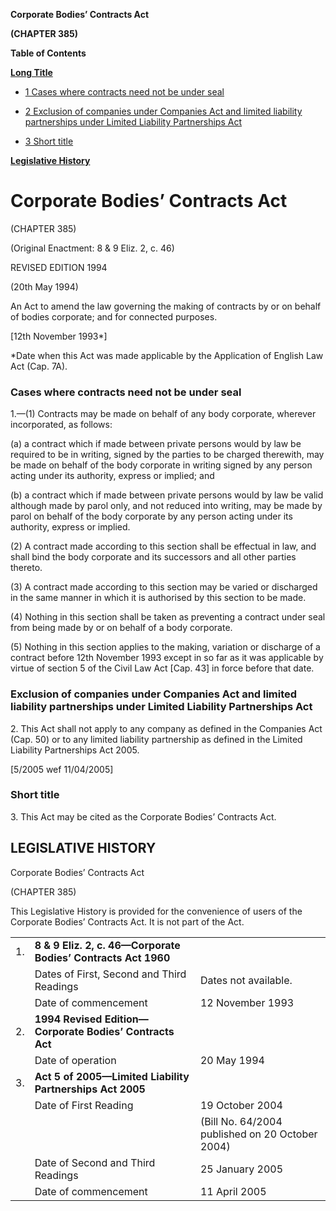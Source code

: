 **Corporate Bodies’ Contracts Act**

**(CHAPTER 385)**

**Table of Contents**

[**Long Title**](#Corporate-Bodies’-Contracts-Act)

- [1 Cases where contracts need not be under seal](#Cases-where-contracts-need-not-be-under-seal)

- [2 Exclusion of companies under Companies Act and limited liability partnerships under Limited Liability Partnerships Act](#Exclusion-of-companies-under-Companies-Act-and-limited-liability-partnerships-under-Limited-Liability-Partnerships-Act)

- [3 Short title](#Short-title)

[**Legislative History**](#Legislative-History)

# Corporate Bodies’ Contracts Act

(CHAPTER 385)

(Original Enactment: 8 & 9 Eliz. 2, c. 46)

REVISED EDITION 1994

(20th May 1994)

An Act to amend the law governing the making of contracts by or on behalf of bodies corporate; and for connected purposes.

[12th November 1993\*]

\*Date when this Act was made applicable by the Application of English Law Act (Cap. 7A).

### Cases where contracts need not be under seal

1\.—(1) Contracts may be made on behalf of any body corporate, wherever incorporated, as follows:

(a) a contract which if made between private persons would by law be required to be in writing, signed by the parties to be charged therewith, may be made on behalf of the body corporate in writing signed by any person acting under its authority, express or implied; and

(b) a contract which if made between private persons would by law be valid although made by parol only, and not reduced into writing, may be made by parol on behalf of the body corporate by any person acting under its authority, express or implied.

(2) A contract made according to this section shall be effectual in law, and shall bind the body corporate and its successors and all other parties thereto.

(3) A contract made according to this section may be varied or discharged in the same manner in which it is authorised by this section to be made.

(4) Nothing in this section shall be taken as preventing a contract under seal from being made by or on behalf of a body corporate.

(5) Nothing in this section applies to the making, variation or discharge of a contract before 12th November 1993 except in so far as it was applicable by virtue of section 5 of the Civil Law Act [Cap. 43] in force before that date.

### Exclusion of companies under Companies Act and limited liability partnerships under Limited Liability Partnerships Act

2\. This Act shall not apply to any company as defined in the Companies Act (Cap. 50) or to any limited liability partnership as defined in the Limited Liability Partnerships Act 2005.

[5/2005 wef 11/04/2005]

### Short title

3\. This Act may be cited as the Corporate Bodies’ Contracts Act.

## LEGISLATIVE HISTORY

Corporate Bodies’ Contracts Act

(CHAPTER 385)

This Legislative History is provided for the convenience of users of the Corporate Bodies’ Contracts Act. It is not part of the Act.

||||
|:-|:-|:-|
|1.|**8 & 9 Eliz. 2, c. 46—Corporate Bodies’ Contracts Act 1960**|
||Dates of First, Second and Third Readings|Dates not available.|
||Date of commencement|12 November 1993|
|2.|**1994 Revised Edition—Corporate Bodies’ Contracts Act**|
||Date of operation|20 May 1994|
|3.|**Act 5 of 2005—Limited Liability Partnerships Act 2005**|
||Date of First Reading|19 October 2004|
|||(Bill No. 64/2004 published on 20 October 2004)|
||Date of Second and Third Readings|25 January 2005|
||Date of commencement|11 April 2005|

